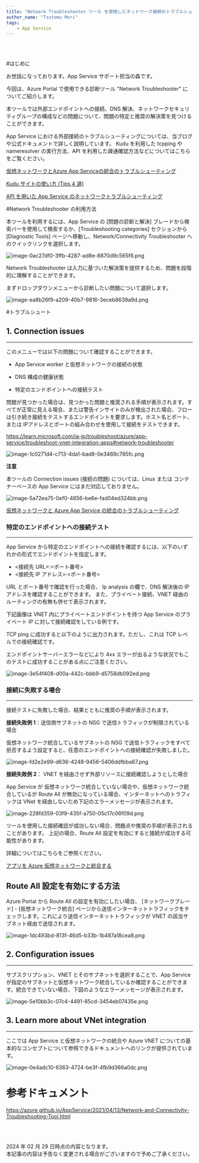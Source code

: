 ```yaml
---
title: "Network Troubleshooter ツール を使用したネットワーク接続のトラブルシュートについて"
author_name: "Tsutomu Mori"
tags:
    - App Service
---
```





<br>
<br>

#はじめに

お世話になっております。App Service サポート担当の森です。

今回は、Azure Portal で使用できる診断ツール "Network Troubleshooter" についてご紹介します。

本ツールでは外部エンドポイントへの接続、DNS 解決、ネットワークセキュリティグループの構成などの問題について、問題の特定と推奨の解決策を見つけることができます。

App Service における外部接続のトラブルシューティングについては、当ブログや公式ドキュメントで詳しく説明しています。 Kudu を利用した tcpping や nameresolver の実行方法、API を利用した疎通確認方法などについてはこちらをご覧ください。

[仮想ネットワークとAzure App Serviceの統合のトラブルシューティング](https://learn.microsoft.com/ja-jp/troubleshoot/azure/app-service/troubleshoot-vnet-integration-apps)

[Kudu サイトの使い方 (Tips 4 選)](https://azure.github.io/jpazpaas/2022/11/28/How-to-use-Kudu-site.html#gsc.tab=0)

[API を用いた App Service のネットワークトラブルシューティング
](https://azure.github.io/jpazpaas/2024/01/26/Howto-troubleshoot-network-connectivity-with-api.html#gsc.tab=0)

#Network Troubleshooter の利用方法

本ツールを利用するには、App Service の [問題の診断と解決] ブレードから検索バーを使用して検索するか、[Troubleshooting categories] セクションから [Diagnostic Tools] ページへ移動し、Network/Connectivity Troubleshooter へのクイックリンクを選択します。


![image-0ac27df0-3ffb-4287-ad8e-8870d9c565f6.png]({{site.baseurl}}/media/2024/02/image-0ac27df0-3ffb-4287-ad8e-8870d9c565f6.png)

Network Troubleshooter は入力に基づいた解決策を提供するため、問題を段階的に理解することができます。

まずドロップダウンメニューから診断したい問題について選択します。

![image-ea8b26f9-a209-40b7-9816-3eceb8639a9d.png]({{site.baseurl}}/media/2024/02/image-ea8b26f9-a209-40b7-9816-3eceb8639a9d.png)

#トラブルシュート

## 1. Connection issues

---


このメニューでは以下の問題について確認することができます。

- App Service worker と仮想ネットワークの接続の状態

- DNS 構成の健康状態

- 特定のエンドポイントへの接続テスト

問題が見つかった場合は、見つかった問題と推奨される手順が表示されます。すべてが正常に見える場合、または警告インサイトのみが検出された場合、フローは引き続き接続をテストするエンドポイントを要求します。ホスト名とポート、または IPアドレスとポートの組み合わせを使用して接続をテストできます。




https://learn.microsoft.com/ja-jp/troubleshoot/azure/app-service/troubleshoot-vnet-integration-apps#network-troubleshooter

![image-1c0271d4-c713-4da1-bad8-0e3469c785fc.png]({{site.baseurl}}/media/2024/02/image-1c0271d4-c713-4da1-bad8-0e3469c785fc.png)

**注意**

本ツールの Connection issues (接続の問題) については、Linux または コンテナーベースの App Service にはまだ対応しておりません。

![image-5a72ea75-0ef0-4856-be6e-fad04ed324bb.png]({{site.baseurl}}/media/2024/02/image-5a72ea75-0ef0-4856-be6e-fad04ed324bb.png)

[仮想ネットワークと Azure App Service の統合のトラブルシューティング](https://learn.microsoft.com/ja-jp/troubleshoot/azure/app-service/troubleshoot-vnet-integration-apps#network-troubleshooter)

### 特定のエンドポイントへの接続テスト
---
App Service から特定のエンドポイントへの接続を確認するには、以下のいずれかの形式でエンドポイントを指定します。

- <接続先 URL>:<ポート番号> 
- <接続先 IP アドレス>:<ポート番号>

URL とポート番号で確認を行った場合、 Ip analysis の欄で、DNS 解決後の IP アドレスを確認することができます。
また、プライベート接続、VNET 経由のルーティングの有無も併せて表示されます。

下記画像は VNET 内にプライベートエンドポイントを持つ App Service のプライベート IP に対して接続確認をしている例です。

TCP ping に成功すると以下のように出力されます。ただし、これは TCP レベルでの接続確認です。

エンドポイントサーバーエラーなどにより 4xx エラーが出るような状況でもこのテストに成功することがある点にご注意ください。

![image-3e54f408-d00a-442c-bbb9-d5758db092ed.png]({{site.baseurl}}/media/2024/02/image-3e54f408-d00a-442c-bbb9-d5758db092ed.png)

### 接続に失敗する場合
---
接続テストに失敗した場合、結果とともに推奨の手順が表示されます。



**接続失敗例 1**：送信側サブネットの NSG で送信トラフィックが制限されている場合

仮想ネットワーク統合しているサブネットの NSG で送信トラフィックをすべて拒否するよう設定すると、任意のエンドポイントへの接続確認が失敗しました。


![image-fd2e2e99-d636-4248-9456-5406ddfbba67.png]({{site.baseurl}}/media/2024/02/image-fd2e2e99-d636-4248-9456-5406ddfbba67.png)

**接続失敗例 2**： VNET を経由させず外部リソースに接続確認しようとした場合

App Service が 仮想ネットワーク統合していない場合や、仮想ネットワーク統合しているが Route All が無効になっている場合、インターネットへのトラフィックは VNet を経由しないため下記のエラーメッセージが表示されます。

![image-228fd359-03f9-435f-a750-05c17c06f09d.png]({{site.baseurl}}/media/2024/02/image-228fd359-03f9-435f-a750-05c17c06f09d.png)


ツールを使用した接続確認が成功しない場合、問題点や推奨の手順が表示されることがあります。
上記の場合、Route All 設定を有効にすると接続が成功する可能性があります。

詳細についてはこちらをご参照ください。

[アプリを Azure 仮想ネットワークと統合する](https://learn.microsoft.com/ja-jp/azure/app-service/overview-vnet-integration#routing-app-settings)

## Route All 設定を有効にする方法

Azure Portal から Route All の設定を有効にしたい場合、 [ネットワークブレード] - [仮想ネットワーク統合] ページから送信インターネットトラフィックをチェックします。これにより送信インターネットトラフィックが VNET の該当サブネット経由で送信されます。


![image-1dc493bd-813f-46d5-b33b-1b487a18cea8.png]({{site.baseurl}}/media/2024/02/image-1dc493bd-813f-46d5-b33b-1b487a18cea8.png)

## 2. Configuration issues
---

サブスクリプション、VNET とそのサブネットを選択することで、App Service が指定のサブネットと仮想ネットワーク統合しているか確認することができます。統合できていない場合、下図のようなエラーメッセージが表示されます。


![image-5e10bb3c-07c4-4491-85cd-3454eb07435e.png]({{site.baseurl}}/media/2024/02/image-5e10bb3c-07c4-4491-85cd-3454eb07435e.png)



## 3.  Learn more about VNet integration
---

ここでは App Service と仮想ネットワークの統合や Azure VNET についての基本的なコンセプトについて参照できるドキュメントへのリンクが提供されています。

![image-0e4adc10-6363-4724-be3f-4fb9d366a0dc.png]({{site.baseurl}}/media/2024/02/image-0e4adc10-6363-4724-be3f-4fb9d366a0dc.png)

# 参考ドキュメント
https://azure.github.io/AppService/2021/04/13/Network-and-Connectivity-Troubleshooting-Tool.html

<br>
<br>

2024 年 02 月 29 日時点の内容となります。<br>
本記事の内容は予告なく変更される場合がございますので予めご了承ください。

<br>
<br>